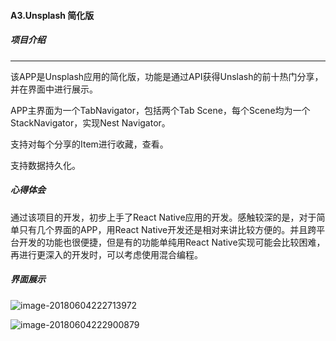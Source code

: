 #### A3.Unsplash 简化版

##### 项目介绍

------

该APP是Unsplash应用的简化版，功能是通过API获得Unslash的前十热门分享，并在界面中进行展示。

APP主界面为一个TabNavigator，包括两个Tab Scene，每个Scene均为一个StackNavigator，实现Nest Navigator。

支持对每个分享的Item进行收藏，查看。

支持数据持久化。

##### 心得体会

通过该项目的开发，初步上手了React Native应用的开发。感触较深的是，对于简单只有几个界面的APP，用React Native开发还是相对来讲比较方便的。并且跨平台开发的功能也很便捷，但是有的功能单纯用React Native实现可能会比较困难，再进行更深入的开发时，可以考虑使用混合编程。

##### 界面展示

![image-20180604222713972](/var/folders/6v/l_j1p_rs1qsb7bgv4pct39jr0000gn/T/abnerworks.Typora/image-20180604222713972.png)









![image-20180604222900879](/var/folders/6v/l_j1p_rs1qsb7bgv4pct39jr0000gn/T/abnerworks.Typora/image-20180604222900879.png)

